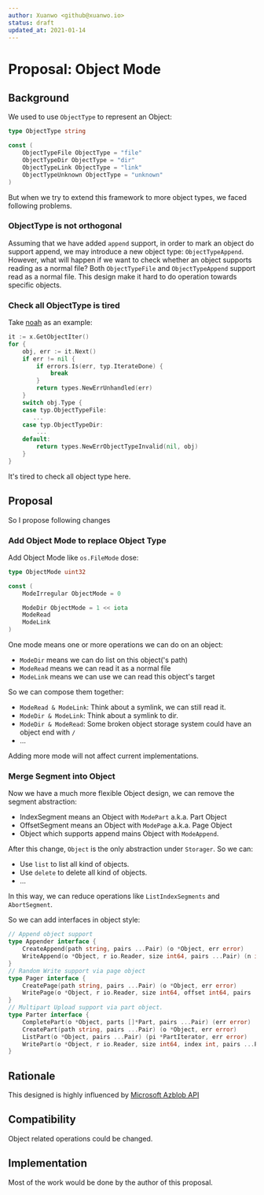 ```yaml
---
author: Xuanwo <github@xuanwo.io>
status: draft
updated_at: 2021-01-14
---
```


# Proposal: Object Mode

## Background

We used to use `ObjectType` to represent an Object:

```go
type ObjectType string

const (
	ObjectTypeFile ObjectType = "file"
	ObjectTypeDir ObjectType = "dir"
	ObjectTypeLink ObjectType = "link"
	ObjectTypeUnknown ObjectType = "unknown"
)
```

But when we try to extend this framework to more object types, we faced following problems.

### ObjectType is not orthogonal

Assuming that we have added `append` support, in order to mark an object do support append, we may introduce a new object type: `ObjectTypeAppend`. However, what will happen if we want to check whether an object supports reading as a normal file? Both 
`ObjectTypeFile` and `ObjectTypeAppend` support read as a normal file. This design make it hard to do operation towards specific objects.

### Check all ObjectType is tired

Take [noah](https://github.com/qingstor/noah) as an example:

```go
it := x.GetObjectIter()
for {
    obj, err := it.Next()
    if err != nil {
        if errors.Is(err, typ.IterateDone) {
            break
        }
        return types.NewErrUnhandled(err)
    }
    switch obj.Type {
    case typ.ObjectTypeFile:
       ...
    case typ.ObjectTypeDir:
        ...
    default:
        return types.NewErrObjectTypeInvalid(nil, obj)
    }
}
```

It's tired to check all object type here.

## Proposal

So I propose following changes

### Add Object Mode to replace Object Type

Add Object Mode like `os.FileMode` dose:

```go
type ObjectMode uint32

const (
	ModeIrregular ObjectMode = 0

	ModeDir ObjectMode = 1 << iota
	ModeRead
	ModeLink
)
```

One mode means one or more operations we can do on an object: 

- `ModeDir` means we can do list on this object('s path)
- `ModeRead` means we can read it as a normal file
- `ModeLink` means we can use we can read this object's target

So we can compose them together:

- `ModeRead & ModeLink`: Think about a symlink, we can still read it.
- `ModeDir & ModeLink`: Think about a symlink to dir.
- `ModeDir & ModeRead`: Some broken object storage system could have an object end with `/`
- ...

Adding more mode will not affect current implementations.

### Merge Segment into Object

Now we have a much more flexible Object design, we can remove the segment abstraction:

- IndexSegment means an Object with `ModePart` a.k.a. Part Object
- OffsetSegment means an Object with `ModePage` a.k.a. Page Object
- Object which supports append mains Object with `ModeAppend`.

After this change, `Object` is the only abstraction under `Storager`. So we can:

- Use `list` to list all kind of objects.
- Use `delete` to delete all kind of objects.
- ...

In this way, we can reduce operations like `ListIndexSegments` and `AbortSegment`.

So we can add interfaces in object style:

```go
// Append object support
type Appender interface {
	CreateAppend(path string, pairs ...Pair) (o *Object, err error)
	WriteAppend(o *Object, r io.Reader, size int64, pairs ...Pair) (n int64, err error)
}
// Random Write support via page object
type Pager interface {
	CreatePage(path string, pairs ...Pair) (o *Object, err error)
	WritePage(o *Object, r io.Reader, size int64, offset int64, pairs ...Pair) (n int64, err error)
}
// Multipart Upload support via part object.
type Parter interface {
	CompletePart(o *Object, parts []*Part, pairs ...Pair) (err error)
	CreatePart(path string, pairs ...Pair) (o *Object, err error)
	ListPart(o *Object, pairs ...Pair) (pi *PartIterator, err error)
	WritePart(o *Object, r io.Reader, size int64, index int, pairs ...Pair) (n int64, err error)
}
```

## Rationale

This designed is highly influenced by [Microsoft Azblob API](https://docs.microsoft.com/en-us/rest/api/storageservices/blob-service-rest-api)

## Compatibility

Object related operations could be changed.

## Implementation

Most of the work would be done by the author of this proposal.